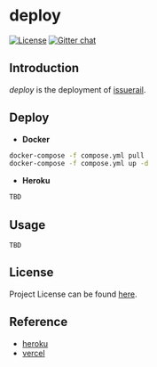# deploy

[![License](https://img.shields.io/github/license/issuerail/deploy.svg)](https://github.com/issuerail/deploy/blob/main/LICENSE)
[![Gitter chat](https://badges.gitter.im/craftslab/issuerail.png)](https://gitter.im/craftslab/issuerail)



## Introduction

*deploy* is the deployment of [issuerail](https://github.com/issuerail).



## Deploy

- **Docker**

```bash
docker-compose -f compose.yml pull
docker-compose -f compose.yml up -d
```



- **Heroku**

```bash
TBD
```



## Usage

```
TBD
```



## License

Project License can be found [here](LICENSE).



## Reference

- [heroku](https://www.heroku.com/)
- [vercel](https://vercel.com/)
